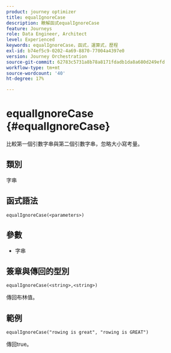 ```yaml
---
product: journey optimizer
title: equalIgnoreCase
description: 瞭解函式equalIgnoreCase
feature: Journeys
role: Data Engineer, Architect
level: Experienced
keywords: equalIgnoreCase，函式，運算式，歷程
exl-id: b74ef5c9-0202-4a69-8870-77004a4397e0
version: Journey Orchestration
source-git-commit: 62783c5731a8b78a8171fdadb1da8a680d249efd
workflow-type: tm+mt
source-wordcount: '40'
ht-degree: 17%

---
```


# equalIgnoreCase {#equalIgnoreCase}

比較第一個引數字串與第二個引數字串，忽略大小寫考量。

## 類別

字串

## 函式語法

`equalIgnoreCase(<parameters>)`

## 參數

* 字串

## 簽章與傳回的型別

`equalIgnoreCase(<string>,<string>)`

傳回布林值。

## 範例

`equalIgnoreCase("rowing is great", "rowing is GREAT")`

傳回true。
